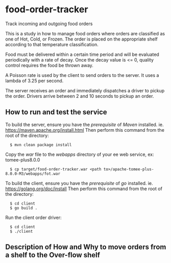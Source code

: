# food-order-tracker
Track incoming and outgoing food orders

This is a study in how to manage food orders where orders are classified
as one of Hot, Cold, or Frozen. The order is placed on the appropriate
shelf according to that temperature classification.

Food must be delivered within a certain time period and will be evaluated
periodically with a rate of decay. Once the decay value is <= 0,
quality control requires the food be thrown away.

A Poisson rate is used by the client to send orders to the server.
It uses a lambda of 3.25 per second.

The server receives an order and immediately dispatches a driver to pickup
the order. Drivers arrive between 2 and 10 seconds to pickup an order.

## How to run and test the service

To build the server, ensure you have the *prerequisite* of *Maven* installed.
ie. https://maven.apache.org/install.html
Then perform this command from the root of the directory:
```
  $ mvn clean package install
```

Copy the *war* file to the *webapps* directory of your ee web service, ex: tomee-plus8.0.0
```
  $ cp target/food-order-tracker.war <path to>/apache-tomee-plus-8.0.0-M3/webapps/fot.war
```

To build the client, ensure you have the *prerequisite* of *go* installed.
ie. https://golang.org/doc/install
Then perform this command from the root of the directory:
```
  $ cd client
  $ go build .
```

Run the client order driver:
```
  $ cd client
  $ ./client
```

## Description of How and Why to move orders from a shelf to the Over-flow shelf

